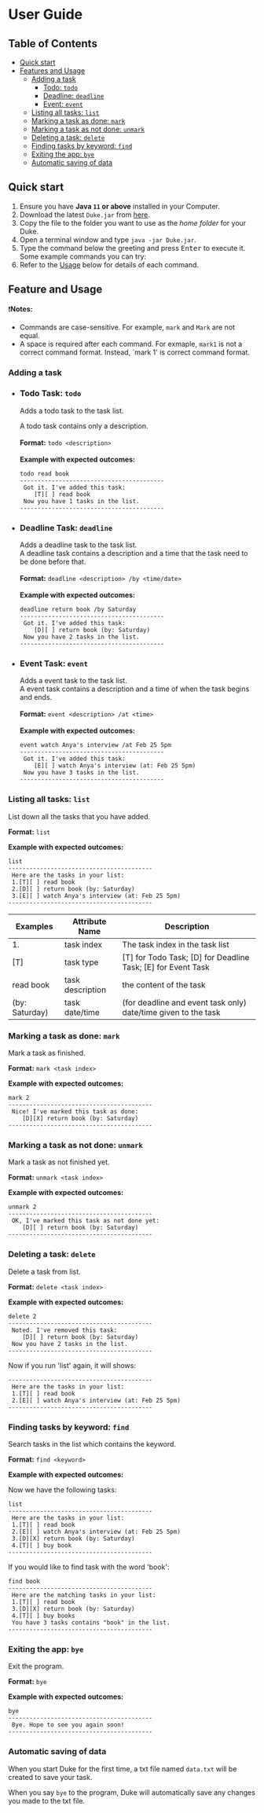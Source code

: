 # User Guide

## Table of Contents

* [Quick start](#quick-start)
* [Features and Usage](#feature-and-usage)
    * [Adding a task](#adding-a-task)
        * [Todo: `todo`](#todo-task-todo)
        * [Deadline: `deadline`](#deadline-task-deadline)
        * [Event: `event`](#event-task-event)
    * [Listing all tasks: `list`](#listing-all-tasks-list)
    * [Marking a task as done: `mark`](#marking-a-task-as-done-mark)
    * [Marking a task as not done: `unmark`](#marking-a-task-as-not-done-unmark)
    * [Deleting a task: `delete`](#deleting-a-task-delete)
    * [Finding tasks by keyword: `find`](#finding-tasks-by-keyword-find)
    * [Exiting the app: `bye`](#exiting-the-app-bye)
    * [Automatic saving of data](#automatic-saving-of-data)

## Quick start

1. Ensure you have **Java `11` or above** installed in your Computer.
2. Download the latest `Duke.jar` from [here](https://github.com/TianaiYan/ip/).
3. Copy the file to the folder you want to use as the *home folder* for your Duke.
4. Open a terminal window and type `java -jar Duke.jar`.
5. Type the command below the greeting and press <kbd>Enter</kbd> to execute it. Some example commands you can try:
6. Refer to the [Usage](#Usage) below for details of each command.

## Feature and Usage
❗️**Notes:**
* Commands are case-sensitive. For example, `mark` and `Mark` are not equal. 
* A space is required after each command. For exmaple, `mark1` is not a correct command format. Instead, `mark 1' is correct command format.


### Adding a task
* ### Todo Task: `todo`
  Adds a todo task to the task list.

  A todo task contains only a description.<br><br>
  **Format:** `todo <description>` <br><br>
  **Example with expected outcomes:**
  ```
  todo read book
  -----------------------------------------
   Got it. I've added this task:
      [T][ ] read book
   Now you have 1 tasks in the list.
  -----------------------------------------
  ```
* ### Deadline Task: `deadline`
  Adds a deadline task to the task list. <br>
  A deadline task contains a description and a time that the task need to be done before that.<br><br>
  **Format:** `deadline <description> /by <time/date>` <br><br>
  **Example with expected outcomes:**
  ```
  deadline return book /by Saturday
  -----------------------------------------
   Got it. I've added this task:
      [D][ ] return book (by: Saturday)
   Now you have 2 tasks in the list.
  -----------------------------------------
  ```
* ### Event Task: `event`
  Adds a event task to the task list. <br>
  A event task contains a description and a time of when the task begins and ends.<br><br>
  **Format:** `event <description> /at <time>` <br><br>
  **Example with expected outcomes:**
  ```
  event watch Anya's interview /at Feb 25 5pm
  -----------------------------------------
   Got it. I've added this task:
      [E][ ] watch Anya's interview (at: Feb 25 5pm)
   Now you have 3 tasks in the list.
  -----------------------------------------
  ```
  
### Listing all tasks: `list`
List down all the tasks that you have added.

**Format:** `list` 

**Example with expected outcomes:**
```
list
-----------------------------------------
 Here are the tasks in your list:
 1.[T][ ] read book
 2.[D][ ] return book (by: Saturday)
 3.[E][ ] watch Anya's interview (at: Feb 25 5pm)
-----------------------------------------
```
| Examples       | Attribute Name   | Description                                                    |
|----------------|------------------|----------------------------------------------------------------|
| 1.             | task index       | The task index in the task list                                |
| [T]            | task type        | [T] for Todo Task; [D] for Deadline Task; [E] for Event Task   |
| read book      | task description | the content of the task                                        |
| (by: Saturday) | task date/time   | (for deadline and event task only) date/time given to the task |

### Marking a task as done: `mark`
Mark a task as finished.

**Format:** `mark <task index>`

**Example with expected outcomes:**
```
mark 2
-----------------------------------------
 Nice! I've marked this task as done:
	[D][X] return book (by: Saturday)
-----------------------------------------
```

### Marking a task as not done: `unmark`
Mark a task as not finished yet.

**Format:** `unmark <task index>`

**Example with expected outcomes:**
```
unmark 2
-----------------------------------------
 OK, I've marked this task as not done yet:
	[D][ ] return book (by: Saturday)
-----------------------------------------
```

### Deleting a task: `delete`
Delete a task from list.

**Format:** `delete <task index>`

**Example with expected outcomes:**
```
delete 2
-----------------------------------------
 Noted. I've removed this task: 
	[D][ ] return book (by: Saturday)
 Now you have 2 tasks in the list.
-----------------------------------------
```
Now if you run 'list' again, it will shows:
```
-----------------------------------------
 Here are the tasks in your list:
 1.[T][ ] read book
 2.[E][ ] watch Anya's interview (at: Feb 25 5pm)
-----------------------------------------
```

### Finding tasks by keyword: `find`
Search tasks in the list which contains the keyword.

**Format:** `find <keyword>`

**Example with expected outcomes:**

Now we have the following tasks:
```
list
-----------------------------------------
 Here are the tasks in your list:
 1.[T][ ] read book
 2.[E][ ] watch Anya's interview (at: Feb 25 5pm)
 3.[D][X] return book (by: Saturday)
 4.[T][ ] buy book
-----------------------------------------
```
If you would like to find task with the word 'book':
```
find book
-----------------------------------------
 Here are the matching tasks in your list:
 1.[T][ ] read book
 3.[D][X] return book (by: Saturday)
 4.[T][ ] buy books
 You have 3 tasks contains "book" in the list.
-----------------------------------------
```

### Exiting the app: `bye`
Exit the program.

**Format:** `bye`

**Example with expected outcomes:**
```
bye
-----------------------------------------
 Bye. Hope to see you again soon!
-----------------------------------------
```

### Automatic saving of data
When you start Duke for the first time, a txt file named `data.txt` will be created to save your task.

When you say `bye` to the program, Duke will automatically save any changes you made to the txt file.
